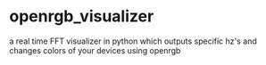 # openrgb_visualizer
a real time FFT visualizer in python which outputs specific hz's and changes colors of your devices using openrgb
